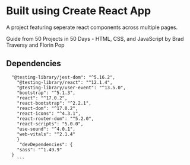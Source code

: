 # Built using Create React App

A project featuring seperate react components across multiple pages.

Guide from 50 Projects in 50 Days - HTML, CSS, and JavaScript by
Brad Traversy and Florin Pop

## Dependencies

````{
  "@testing-library/jest-dom": "^5.16.2",
    "@testing-library/react": "^12.1.4",
    "@testing-library/user-event": "^13.5.0",
    "bootstrap": "^5.1.3",
    "react": "^17.0.2",
    "react-bootstrap": "^2.2.1",
    "react-dom": "^17.0.2",
    "react-icons": "^4.3.1",
    "react-router-dom": "^5.2.0",
    "react-scripts": "5.0.0",
    "use-sound": "^4.0.1",
    "web-vitals": "^2.1.4"
    }
     "devDependencies": {
    "sass": "^1.49.9"
  }
    ```
````
